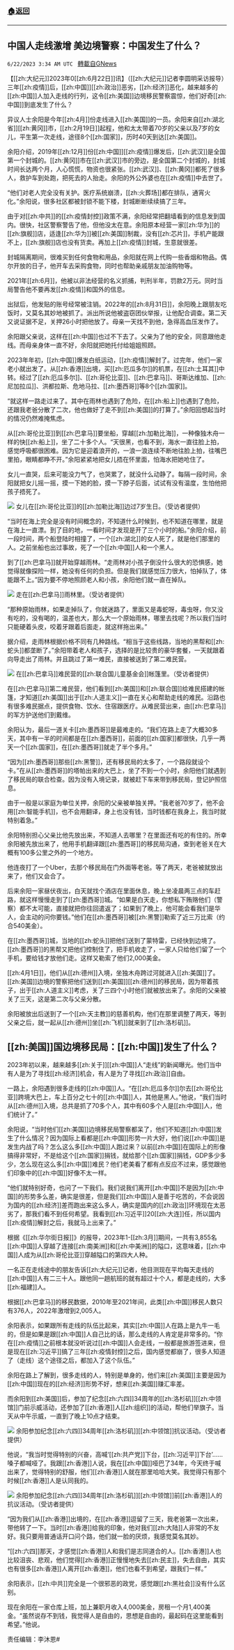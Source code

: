 ###  [:house:返回](README.md)
---


## 中国人走线激增 美边境警察：中国发生了什么？
`6/22/2023 3:34 AM UTC ` [轉載自GNews](https://gnews.org/articles/1403434)


【[[zh:大纪元]]2023年0[[zh:6月22日]]讯】（[[zh:大纪元]]记者李圆明采访报导）三年[[zh:疫情]]后，[[zh:中国]][[zh:政治]]恶劣，[[zh:经济]]恶化，越来越多的[[zh:中国]]人加入走线的行列，这令[[zh:美国]]边境移民警察震惊，他们好奇[[zh:中国]]到底发生了什么？

异议人士余阳是今年[[zh:4月]]份走线进入[[zh:美国]]的一员。余阳来自[[zh:湖北省]][[zh:黄冈]]市，[[zh:2月19日]]起程，他和太太带着70岁的父亲以及7岁的女儿，平生第一次走线，途径8个[[zh:国家]]，历时40天到达[[zh:美国]]。

余阳介绍，2019年[[zh:12月]]份[[zh:中国]][[zh:疫情]]爆发后，[[zh:武汉]]是全国第一个封城的。[[zh:黄冈]]市在[[zh:武汉]]市的旁边，是全国第二个封城的，封城时间长达两个月，人心慌慌，物资也很紧张。[[zh:武汉]]、[[zh:黄冈]]都死了很多人，救护车到处跑，把死去的人抬走。余阳的外公外婆也在[[zh:疫情]]中去世了。

“他们对老人完全没有关护。医疗系统崩溃，[[zh:火葬场]]都在排队，通宵火化。”余阳说，很多社区都被封锁不能下楼，封城断断续续搞了三年。

由于对[[zh:中共]]的[[zh:疫情封控]]政策不满，余阳经常把翻墙看到的信息发到国内。很快，社区警察警告了他，但他没太在意。余阳原本经营一家[[zh:华为]]的[[zh:旗舰]]店，适逢[[zh:华为]]被[[zh:美国]]制裁，没有[[zh:芯片]]，手机产能跟不上，[[zh:旗舰]]店也没有货卖。再加上[[zh:疫情]]封城，生意就很差。

封城隔离期间，很难买到任何食物和用品，余阳就在网上代购一些香烟和物品。偶尔开放的日子，他开车去采购食物，同时也帮助亲戚朋友加油购物等。

2021年[[zh:6月]]，他被以非法经营的名义抓捕，判刑半年，罚款2万元。同时当局警告他不要再发[[zh:疫情]]和国外的信息。

出狱后，他发贴的账号经常被注销。2022年的[[zh:8月31日]]，余阳晚上跟朋友吃饭时，又莫名其妙地被抓了。派出所说他被盗窃团伙举报，让他配合调查。第二天又说证据不足，关押26小时把他放了。母亲一天找不到他，急得高血压发作了。

余阳跟父亲说，这样在[[zh:中国]]也过不下去了。父亲为了他的安全，同意跟他走线。而母亲身体一直不好，余阳就把她托付给姐姐照顾。

2023年年初，[[zh:中国]]爆发白纸运动，[[zh:疫情]]解封了。过完年，他们一家老小就出发了。从[[zh:香港]]出境，买[[zh:厄瓜多尔]]的机票，在[[zh:土耳其]]中转。经过了[[zh:厄瓜多尔]]、[[zh:哥伦比亚]]、[[zh:巴拿马]]、哥斯达维加、[[zh:尼加拉瓜]]、洪都拉斯、危地马拉、[[zh:墨西哥]]等8个[[zh:国家]]。

“就这样一路走过来了。其中在雨林也遇到了危险，在[[zh:船上]]也遇到了危险，还跟我老爸分散了二次，他也做好了走不到[[zh:美国]]的打算了。”余阳回想起当时的情况仍然难掩焦虑。

从[[zh:哥伦比亚]]到[[zh:巴拿马]]要坐船，穿越[[zh:加勒比海]]，一种像独木舟一样的快[[zh:船上]]，坐了二十多个人。“天很黑，也看不到，海水一直往脸上拍，感觉呼吸都很困难。因为它是迎着浪开的，一浪一浪连续不断地往脸上拍，往嘴巴里拍，眼睛都睁不开。”余阳紧紧地把女儿捂在怀里面，怕海水把她呛住了。

女儿一直哭，后来可能没力气了，也哭累了，就没什么动静了。每隔一段时间，余阳就把女儿摇一摇，摸一下她的脸，摸一下脖子后面，试试有没有温度，生怕他把孩子捂死了。

![](https://i.epochtimes.com/assets/uploads/2023/06/id14020698-photo_2023-06-20-21.59.08-600x450.jpeg "") 女儿在[[zh:哥伦比亚]]的[[zh:加勒比海]]边过7岁生日。（受访者提供）

“当时在海上完全是没有时间概念的，不知道什么时候到，也不知道在哪里，就是在海上一直漂。到了目的地，一看时间才发现是开了三个小时的船。”余阳介绍，前一段时间，两个船登陆时相撞了，一个[[zh:湖北]]的女人死了，就是他们那里的人。之前坐船也出过事故，死了一个[[zh:中国]]人和一个黑人。

到了[[zh:巴拿马]]就开始穿越雨林。“走雨林对小孩子倒没什么很大的恐惧感，她觉得就像探险一样，她没有任何的负担。但是我们就感觉压力很大，怕掉队了，体能跟不上。”因为要不停地照顾老人和小孩，余阳他们就一直在掉队。

![](https://i.epochtimes.com/assets/uploads/2023/06/id14020699-photo_2023-06-20-21.59.11-600x450.jpeg "") 走在[[zh:巴拿马]]雨林里。（受访者提供）

“那种原始雨林，如果走掉队了，你就迷路了，里面又是毒蛇呀，毒虫呀，你又没有吃的，没有喝的，温差也大，那么大一个原始雨林，哪里去找呢？所以我们当时只能硬着头皮，咬着牙跟着后面走，就这样拖出来。”

据介绍，走雨林根据价格不同有几种路线。“相当于这些线路，当地的黑帮和[[zh:蛇头]]都垄断了。”余阳带着老人和孩子，选择的是比较贵的豪华套餐，一天就跟着向导走出了雨林。并且跳过了第一难民，直接被送到了第二难民营。

![](https://i.epochtimes.com/assets/uploads/2023/06/id14020696-nanminyingFotoJet-600x400.jpg "") 在[[zh:巴拿马]]难民营的[[zh:联合国儿童基金会]]帐篷里。（受访者提供）

在[[zh:巴拿马]]第二难民营，他们看到[[zh:美国]]和[[zh:联合国]]给难民搭建的帐篷，才知道[[zh:美国]]出于[[zh:人道主义]]一直在关心和帮助走线的难民。沿路也有很多难民据点，提供食物、饮水、住宿跟医疗。从难民营出来，由[[zh:巴拿马]]的军方护送他们到戴维。

余阳认为，最后一道关卡[[zh:墨西哥]]是最难走的。“我们在路上走了大概30多天，其中有一半的时间都是在[[zh:墨西哥]]，前面的[[zh:国家]]都很快，几乎一两天一个[[zh:国家]]，在[[zh:墨西哥]]就走了半个多月。”

“因为[[zh:墨西哥]]那些[[zh:黑警]]，还有移民局的太多了，一个路段就设个卡。”在从[[zh:墨西哥]]的塔帕出来的大巴上，坐了不到一个小时，余阳他们就遇到了移民局的联合检查。因为没有入境记录，就被赶下车来带到移民局，登记护照信息。

由于一般是以家庭为单位关押，余阳的父亲被单独关押。“我老爸70岁了，他不会用[[zh:智能手机]]，也不会用翻译，身上也没有钱，当时钱都在我身上，我当时就特别着急。”

余阳特别担心父亲比他先放出来，不知道人去哪里？在里面还有吃的有住的。所幸余阳被先放出来了，他用手机翻译跟[[zh:墨西哥]]的移民局沟通，查到老爸关在大概有100多公里之外的一个地方。

他连夜打了一个Uber，去那个移民局在门外面等老爸。等了两天，老爸被就放出来了，他们又会合了。

后来余阳一家昼伏夜出，白天就找个酒店在里面休息，晚上坐凌晨两三点的车赶路，就这样慢慢走到了[[zh:墨西哥]]城。“如果是白天走，你想私下贿赂他们（警察）都不太可能，直接就把你往回遣返了；如果到了晚上，他可能会看我们是华人，会主动的问你要钱。”他们在[[zh:墨西哥]]被[[zh:黑警]]勒索了近三万比索（约合540美金）。

在[[zh:墨西哥]]城，当地的[[zh:蛇头]]把他们送到了蒙特雷，已经快到边境了。[[zh:墨西哥]]的黑帮又把他们控制住了，把手机收走了，一家人只给他们留了一个手机，要给钱才放他们走。这样又勒索了他们2,000美金。

[[zh:4月1日]]，他们从[[zh:德州]]入境，坐独木舟跨过河就进入[[zh:美国]]了。[[zh:美国]]边境的警察把他们送到[[zh:美国]][[zh:德州]]的移民局，因为带着孩子，出于[[zh:人道主义]]考虑，关了三四个小时他们就被放出来了。余阳的父亲被关了三天，这是第二次与父亲分散。

余阳被放出后送到了一个[[zh:天主教]]的慈善机构，他们在那里调整了两天，等到父亲之后，就一起从[[zh:德州]]坐[[zh:飞机]]就来到了[[zh:洛杉矶]]。

## [[zh:美国]]国边境移民局：[[zh:中国]]发生了什么？

2023年初以来，越来越多[[zh:关于]][[zh:中国]]人“走线”的新闻曝光。他们当中有人是为了寻找[[zh:经济]]机会，有人是为了寻找[[zh:政治]]自由。

一路上，余阳遇到很多走线的[[zh:中国]]人。“在[[zh:厄瓜多尔]]尔去[[zh:哥伦比亚]]跨境大巴上，车上百分之七十的[[zh:中国]]人，其他是黑人。”他说，“我们当时从[[zh:德州]]入境，总共是抓了70多个人，其中有60多个人是[[zh:中国]]人，他们统计了。”

余阳说，“当时他们[[zh:美国]]边境移民局警察都呆了，他们不知道[[zh:中国]]发生了什么情况？因为国际上看都是[[zh:中国]]形势一片大好，他们说[[zh:中国]]是发生内战了吗？怎么这么多[[zh:中国]]人跑过来？以前[[zh:中国]]在国际上的形像搞得非常好，不是给这个[[zh:国家]]捐钱，就给那个[[zh:国家]]捐钱，GDP多少多少，怎么现在这么多[[zh:中国]]难民？他们老美看了都有点反应不过来，感觉跟他们印象中的[[zh:中国]]好像不太一样。

“他们就特别好奇，也问了一下我们。我们说我们离开[[zh:中国]]不是因为[[zh:中国]]的形势多么差，确实是很差，但是我们[[zh:中国]]人是善于吃苦的，不会说因为国内的[[zh:经济]]差而跑出来这么多人，确实是国内的[[zh:政治]]环境现在太恶劣了，那我们看不到任何希望。我看到[[zh:习近平]]20[[zh:大连]]任，所以国内[[zh:疫情]]解封之后，我就马上出来了。”

根据《[[zh:华尔街日报]]》的报导，2023年1-[[zh:3月]]期间，一共有3,855名[[zh:中国]]人穿越了连接[[zh:南美洲]]和[[zh:中美洲]]的隘口，这意味着，[[zh:中国]]人成为从[[zh:哥伦比亚]]穿越隘口的第四大人种。

一名正在走线途中的朋友告诉[[zh:大纪元]]记者，他目测现在平均每天走线的[[zh:中国]]人有二三十人。跟他同一趟航班的就有超过十个人，都是走线的，大多[[zh:福建]]人。

根据[[zh:巴拿马]]的移民数据，2010年至2021年间，此类[[zh:中国]]移民人数只有376人，2022年激增到2,005人。

余阳表示，如果跟所有走线的队伍比起来，其实[[zh:中国]]人在路上是九牛一毛的，但是如果是跟[[zh:中国]]人自己比的话，那么走线的人肯定是非常多的。“你在[[zh:疫情]]之前根本就没听说过[[zh:中国]]人会走线，一般都是旅游签进来，但是现在[[zh:习近平]]搞了三年[[zh:疫情封控]]之后，国内感觉都崩了，很多人知道了（走线）这个途径之后，都加入了这个队伍。”

余阳在路上了解到，很多走线的人，特别是单身的，他们来[[zh:美国]]主要是因为[[zh:中国]]现在的[[zh:经济]]形势不好，想来[[zh:美国]]赚汇率差。

而余阳到[[zh:美国]]后，参加了纪念[[zh:六四]]34周年的[[zh:洛杉矶]][[zh:中领馆]]门前示威活动，还参加了[[zh:香港]]人[[zh:组织]]的活动，帮他们举旗子。当天从中午示威，一直到了晚上10点才结束。

![](https://i.epochtimes.com/assets/uploads/2023/06/id14020700-photo_2023-06-21-20.50.39-600x450.jpeg "") 余阳参加纪念[[zh:六四]]34周年[[zh:洛杉矶]][[zh:中领馆]]抗议活动。（受访者提供）

他说，“我当时觉得特别的兴奋，高喊‘[[zh:共产党]]下台，[[zh:习近平]]下台’……嗓子都喊哑了。我跟[[zh:香港]]人说，我在[[zh:中国]]哑巴了34年，今天终于喊出来了，觉得特别的舒服，他们[[zh:香港]]人就在那里哈哈大笑。我觉得只有那个时候[[zh:香港]]人是认同我的。

![](https://i.epochtimes.com/assets/uploads/2023/06/id14020702-photo_2023-06-21-20.50.46-600x800.jpeg "") 余阳参加纪念[[zh:六四]]34周年[[zh:洛杉矶]][[zh:中领馆]]前[[zh:香港]]人的抗议活动。（受访者提供）

“因为我们从[[zh:香港]]出境的，在[[zh:香港]]逗留了三天，我老爸第一次出来，带他转了一下。当时[[zh:香港]]给我的印象，他对我们[[zh:大陆]]人非常的不友好。我只要用普通话开口问个路，他们就一脸的厌烦，我感觉莫名其妙。

“[[zh:六四]]那天，才感觉[[zh:香港]]人和我们是志同道合的人。[[zh:香港]]人也比较沮丧、悲观，他们觉得[[zh:香港]]正慢慢地失去[[zh:民主]]，失去自由，其实也有很多[[zh:香港]]人离开[[zh:香港]]，他们也看不到希望，跟我们一样。”

余阳表示，[[zh:中共]]完全是一个很邪恶的政党，感觉跟[[zh:黑社会]]没有什么区别。

现在余阳在一家仓库上班，加上兼职月收入4,000美金，房租一个月1,400美金。“虽然说存不到钱，我觉得人是自由的，思想是自由的，最起码在这里能看到希望。”他说。

责任编辑：李沐恩#

